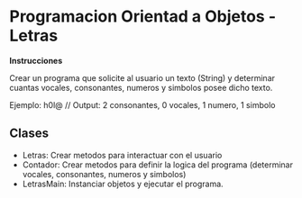 # Programacion Orientad a Objetos - Letras

**Instrucciones**

Crear un programa que solicite al usuario un texto (String) y determinar cuantas vocales, consonantes, numeros y simbolos posee dicho texto.

Ejemplo: h0l@
// Output: 2 consonantes, 0 vocales, 1 numero, 1 simbolo

## Clases
- Letras: Crear metodos para interactuar con el usuario
- Contador: Crear metodos para definir la logica del programa (determinar vocales, consonantes, numeros y simbolos)
- LetrasMain: Instanciar objetos y ejecutar el programa.